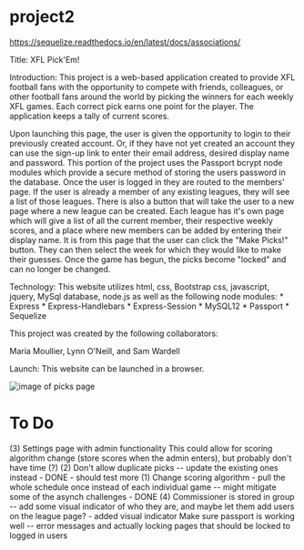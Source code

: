 # project2

https://sequelize.readthedocs.io/en/latest/docs/associations/

Title: XFL Pick'Em!

Introduction: This project is a web-based application created to provide XFL football fans with the opportunity to compete with friends, colleagues, or other football fans around the world by picking the winners for each weekly XFL games.  Each correct pick earns one point for the player.  The application keeps a tally of current scores.

Upon launching this page, the user is given the opportunity to login to their previously created account.  Or, if they have not yet created an account they can use the sign-up link to enter their email address, desired display name and password.  This portion of the project uses the Passport bcrypt node modules which provide a secure method of storing the users password in the database. Once the user is logged in they are routed to the members' page.  If the user is already a member of any existing leagues, they will see a list of those leagues.  There is also a button that will take the user to a new page where a new league can be created.  Each league has it's own page which will give a list of all the current member, their respective weekly scores, and a place where new members can be added by entering their display name.  It is from this page that the user can click the "Make Picks!" button.  They can then select the week for which they would like to make their guesses.  Once the game has begun, the picks become "locked" and can no longer be changed.  


Technology: This website utilizes html, css, Bootstrap css, javascript, jquery, MySql database, node.js as well as the following node modules:
    * Express
    * Express-Handlebars
    * Express-Session
    * MySQL12
    * Passport
    * Sequelize
     

This project was created by the following collaborators:

Maria Moullier, Lynn O'Neill, and Sam Wardell


Launch: This website can be launched in a browser.

![image of picks page](/assets/img/ProjectTwoScreenShot.PNG)

# To Do

(3) Settings page with admin functionality
    This could allow for scoring algorithm change (store scores when the admin enters), but probably don't have time (?)
(2) Don't allow duplicate picks -- update the existing ones instead - DONE - should test more
(1) Change scoring algorithm - pull the whole schedule once instead of each individual game -- might mitigate some of the asynch challenges - DONE
(4) Commissioner is stored in group -- add some visual indicator of who they are, and maybe let them add users on the league page? - added visual indicator
Make sure passport is working well -- error messages and actually locking pages that should be locked to logged in users